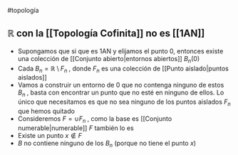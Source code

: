 #topología

## $\mathbb{R}$ con la [[Topología Cofinita]] no es [[1AN]]

- Supongamos que si que es 1AN y elijamos el punto $0$, entonces existe una colección de [[Conjunto abierto|entornos abiertos]] $B_n(0)$
- Cada $B_n=\mathbb{R} \setminus F_n \;$, donde $F_n$ es una colección de [[Punto aislado|puntos aislados]]
- Vamos a construir un entorno de $0$ que no contenga ninguno de estos $B_n \;$, basta con encontrar un punto que no esté en ninguno de ellos. Lo único que necesitamos es que no sea ninguno de los puntos aislados $F_n$ que hemos quitado
- Consideremos $F=\cup F_n \;$, como la base es [[Conjunto numerable|numerable]] $F$ también lo es
- Existe un punto $x \notin F$
- $B$ no contiene ninguno de los $B_n$ (porque no tiene el punto $x$)